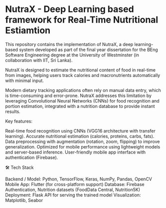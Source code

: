 # NutraX - Deep Learning based framework for Real-Time Nutritional Estiamtion
This repository contains the implementation of NutraX, a deep learning-based system developed as part of the final year dissertation for the BEng Software Engineering degree at the University of Westminster (in collaboration with IIT, Sri Lanka).

NutraX is designed to estimate the nutritional content of food in real-time from images, helping users track calories and macronutrients automatically with minimal input.

Modern dietary tracking applications often rely on manual data entry, which is time-consuming and error-prone. NutraX addresses this limitation by leveraging Convolutional Neural Networks (CNNs) for food recognition and portion estimation, integrated with a nutrition database to provide instant results.

Key features:

Real-time food recognition using CNNs (VGG16 architecture with transfer learning).
Accurate nutritional estimation (calories, proteins, carbs, fats).
Data preprocessing with augmentation (rotation, zoom, flipping) to improve generalization.
Optimized for mobile performance using lightweight models and server-based inference.
User-friendly mobile app interface with authentication (Firebase).

🛠️ Tech Stack

Backend / Model: Python, TensorFlow, Keras, NumPy, Pandas, OpenCV
Mobile App: Flutter (for cross-platform support)
Database: Firebase Authentication, Nutrition datasets (FoodData Central, Nutrition5K)
Deployment: Flask API for serving the trained model
Visualization: Matplotlib, Seabor
